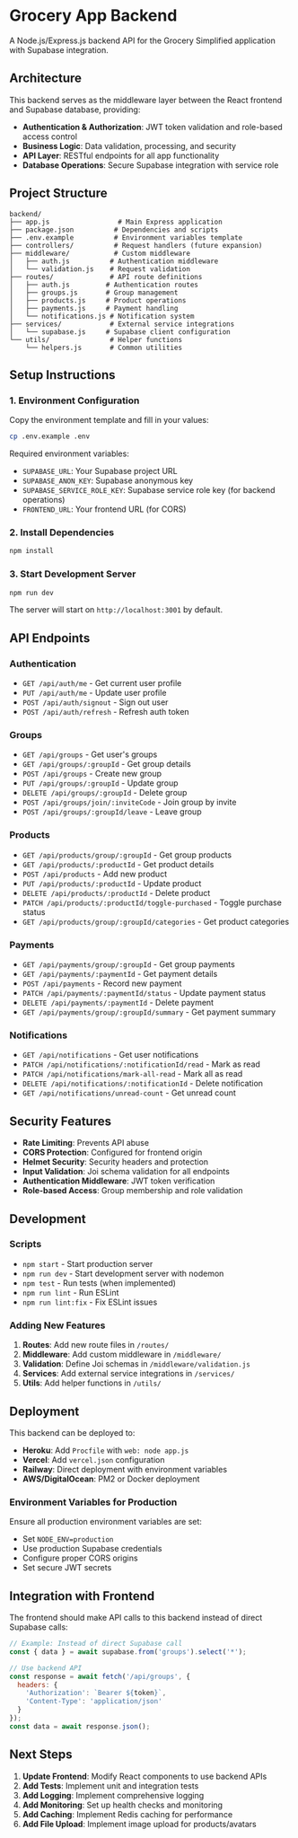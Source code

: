 # Grocery App Backend

A Node.js/Express.js backend API for the Grocery Simplified application with Supabase integration.

## Architecture

This backend serves as the middleware layer between the React frontend and Supabase database, providing:

- **Authentication & Authorization**: JWT token validation and role-based access control
- **Business Logic**: Data validation, processing, and security
- **API Layer**: RESTful endpoints for all app functionality
- **Database Operations**: Secure Supabase integration with service role

## Project Structure

```
backend/
├── app.js                 # Main Express application
├── package.json          # Dependencies and scripts
├── .env.example          # Environment variables template
├── controllers/          # Request handlers (future expansion)
├── middleware/           # Custom middleware
│   ├── auth.js          # Authentication middleware
│   └── validation.js    # Request validation
├── routes/              # API route definitions
│   ├── auth.js         # Authentication routes
│   ├── groups.js       # Group management
│   ├── products.js     # Product operations
│   ├── payments.js     # Payment handling
│   └── notifications.js # Notification system
├── services/            # External service integrations
│   └── supabase.js     # Supabase client configuration
└── utils/               # Helper functions
    └── helpers.js       # Common utilities
```

## Setup Instructions

### 1. Environment Configuration

Copy the environment template and fill in your values:

```bash
cp .env.example .env
```

Required environment variables:
- `SUPABASE_URL`: Your Supabase project URL
- `SUPABASE_ANON_KEY`: Supabase anonymous key
- `SUPABASE_SERVICE_ROLE_KEY`: Supabase service role key (for backend operations)
- `FRONTEND_URL`: Your frontend URL (for CORS)

### 2. Install Dependencies

```bash
npm install
```

### 3. Start Development Server

```bash
npm run dev
```

The server will start on `http://localhost:3001` by default.

## API Endpoints

### Authentication
- `GET /api/auth/me` - Get current user profile
- `PUT /api/auth/me` - Update user profile
- `POST /api/auth/signout` - Sign out user
- `POST /api/auth/refresh` - Refresh auth token

### Groups
- `GET /api/groups` - Get user's groups
- `GET /api/groups/:groupId` - Get group details
- `POST /api/groups` - Create new group
- `PUT /api/groups/:groupId` - Update group
- `DELETE /api/groups/:groupId` - Delete group
- `POST /api/groups/join/:inviteCode` - Join group by invite
- `POST /api/groups/:groupId/leave` - Leave group

### Products
- `GET /api/products/group/:groupId` - Get group products
- `GET /api/products/:productId` - Get product details
- `POST /api/products` - Add new product
- `PUT /api/products/:productId` - Update product
- `DELETE /api/products/:productId` - Delete product
- `PATCH /api/products/:productId/toggle-purchased` - Toggle purchase status
- `GET /api/products/group/:groupId/categories` - Get product categories

### Payments
- `GET /api/payments/group/:groupId` - Get group payments
- `GET /api/payments/:paymentId` - Get payment details
- `POST /api/payments` - Record new payment
- `PATCH /api/payments/:paymentId/status` - Update payment status
- `DELETE /api/payments/:paymentId` - Delete payment
- `GET /api/payments/group/:groupId/summary` - Get payment summary

### Notifications
- `GET /api/notifications` - Get user notifications
- `PATCH /api/notifications/:notificationId/read` - Mark as read
- `PATCH /api/notifications/mark-all-read` - Mark all as read
- `DELETE /api/notifications/:notificationId` - Delete notification
- `GET /api/notifications/unread-count` - Get unread count

## Security Features

- **Rate Limiting**: Prevents API abuse
- **CORS Protection**: Configured for frontend origin
- **Helmet Security**: Security headers and protection
- **Input Validation**: Joi schema validation for all endpoints
- **Authentication Middleware**: JWT token verification
- **Role-based Access**: Group membership and role validation

## Development

### Scripts

- `npm start` - Start production server
- `npm run dev` - Start development server with nodemon
- `npm test` - Run tests (when implemented)
- `npm run lint` - Run ESLint
- `npm run lint:fix` - Fix ESLint issues

### Adding New Features

1. **Routes**: Add new route files in `/routes/`
2. **Middleware**: Add custom middleware in `/middleware/`
3. **Validation**: Define Joi schemas in `/middleware/validation.js`
4. **Services**: Add external service integrations in `/services/`
5. **Utils**: Add helper functions in `/utils/`

## Deployment

This backend can be deployed to:
- **Heroku**: Add `Procfile` with `web: node app.js`
- **Vercel**: Add `vercel.json` configuration
- **Railway**: Direct deployment with environment variables
- **AWS/DigitalOcean**: PM2 or Docker deployment

### Environment Variables for Production

Ensure all production environment variables are set:
- Set `NODE_ENV=production`
- Use production Supabase credentials
- Configure proper CORS origins
- Set secure JWT secrets

## Integration with Frontend

The frontend should make API calls to this backend instead of direct Supabase calls:

```javascript
// Example: Instead of direct Supabase call
const { data } = await supabase.from('groups').select('*');

// Use backend API
const response = await fetch('/api/groups', {
  headers: {
    'Authorization': `Bearer ${token}`,
    'Content-Type': 'application/json'
  }
});
const data = await response.json();
```

## Next Steps

1. **Update Frontend**: Modify React components to use backend APIs
2. **Add Tests**: Implement unit and integration tests
3. **Add Logging**: Implement comprehensive logging
4. **Add Monitoring**: Set up health checks and monitoring
5. **Add Caching**: Implement Redis caching for performance
6. **Add File Upload**: Implement image upload for products/avatars
